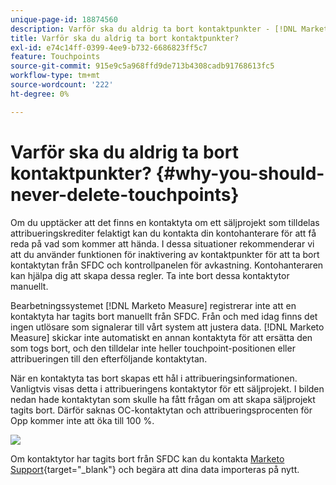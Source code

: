 ```yaml
---
unique-page-id: 18874560
description: Varför ska du aldrig ta bort kontaktpunkter - [!DNL Marketo Measure]
title: Varför ska du aldrig ta bort kontaktpunkter?
exl-id: e74c14ff-0399-4ee9-b732-6686823ff5c7
feature: Touchpoints
source-git-commit: 915e9c5a968ffd9de713b4308cadb91768613fc5
workflow-type: tm+mt
source-wordcount: '222'
ht-degree: 0%

---
```


# Varför ska du aldrig ta bort kontaktpunkter? {#why-you-should-never-delete-touchpoints}

Om du upptäcker att det finns en kontaktyta om ett säljprojekt som tilldelas attribueringskrediter felaktigt kan du kontakta din kontohanterare för att få reda på vad som kommer att hända. I dessa situationer rekommenderar vi att du använder funktionen för inaktivering av kontaktpunkter för att ta bort kontaktytan från SFDC och kontrollpanelen för avkastning. Kontohanteraren kan hjälpa dig att skapa dessa regler. Ta inte bort dessa kontaktytor manuellt.

Bearbetningssystemet [!DNL Marketo Measure] registrerar inte att en kontaktyta har tagits bort manuellt från SFDC. Från och med idag finns det ingen utlösare som signalerar till vårt system att justera data. [!DNL Marketo Measure] skickar inte automatiskt en annan kontaktyta för att ersätta den som togs bort, och den tilldelar inte heller touchpoint-positionen eller attribueringen till den efterföljande kontaktytan.

När en kontaktyta tas bort skapas ett hål i attribueringsinformationen. Vanligtvis visas detta i attribueringens kontaktytor för ett säljprojekt. I bilden nedan hade kontaktytan som skulle ha fått frågan om att skapa säljprojekt tagits bort. Därför saknas OC-kontaktytan och attribueringsprocenten för Opp kommer inte att öka till 100 %.

![](assets/1.png)

Om kontaktytor har tagits bort från SFDC kan du kontakta [Marketo Support](https://nation.marketo.com/t5/support/ct-p/Support){target="_blank"} och begära att dina data importeras på nytt.
